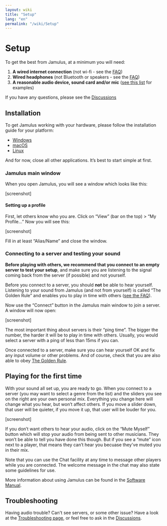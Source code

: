 ```yaml
---
layout: wiki
title: "Setup"
lang: "en"
permalink: "/wiki/Setup"
---
```


# Setup

To get the best from Jamulus, at a minimum you will need:

1. **A wired internet connection** (not wi-fi - see the [FAQ](/wiki/FAQ))
1. **Wired headphones** (not Bluetooth or speakers - see the [FAQ](/wiki/FAQ))
1. **A reasonable audio device, sound card and/or mic** ([see this list](/kb/2021/01/05/Jamulus-Sound-Devices.html) for examples)

If you have any questions, please see the [Discussions](https://github.com/jamulussoftware/jamulus/discussions)

## Installation
To get Jamulus working with your hardware, please follow the installation guide for your platform:

* [Windows](/wiki/Installation-for-Windows)
* [macOS](/wiki/Installation-for-Macintosh)
* [Linux](/wiki/Installation-for-Liknux)

And for now, close all other applications. It’s best to start simple at first.

### Jamulus main window

When you open Jamulus, you will see a window which looks like this:

[screenshot]


#### Setting up a profile

First, let others know who you are. Click on “View” (bar on the top) > “My Profile…” Now you will see this:

[screenshot]


Fill in at least “Alias/Name” and close the window.

### Connecting to a server and testing your sound

**Before playing with others, we recommend that you connect to an empty server to test your setup**, and make sure you are listening to the signal coming back from the server (if possible) and not yourself.

Before you connect to a server, you should **not** be able to hear yourself.  Listening to your sound from Jamulus (and not from yourself) is called “The Golden Rule” and enables you to play in time with others ([see the FAQ](/wiki/FAQ)). 

Now use the “Connect” button in the Jamulus main window to join a server. A window will now open:

[screenshot]

The most important thing about servers is their “ping time”. The bigger the number, the harder it will be to play in time with others. Usually, you would select a server with a ping of less than 15ms if you can. 

Once connected to a server, make sure you can hear yourself OK and fix any input volume or other problems. And of course, check that you are also able to obey [The Golden Rule](/wiki/Client-Troubleshooting).

## Playing for the first time

With your sound all set up, you are ready to go. When you connect to a server (you may want to select a genre from the list) and the sliders you see on the right are your own personal mix. Everything you change here will change what you hear, but won’t affect others. If you move a slider down, that user will be quieter, if you move it up, that user will be louder for you.

[screenshot]

If you don’t want others to hear your audio, click on the “Mute Myself” button which will stop your audio from being sent to other musicians. They won’t be able to tell you have done this though. But if you see a “mute” icon next to a player, that means they can’t hear you becuase they've muted you in their mix. 

Note that you can use the Chat facility at any time to message other players while you are connected. The welcome message in the chat may also state some guidelines for use.

More information about using Jamulus can be found in the [Software Manual](/wiki/Software-Manual).

## Troubleshooting

Having audio trouble? Can't see servers, or some other issue? Have a look at the [Troubleshooting page](/wiki/Client-Troubleshooting), or feel free to ask in the [Discussions](https://github.com/jamulussoftware/jamulus/discussions). 



